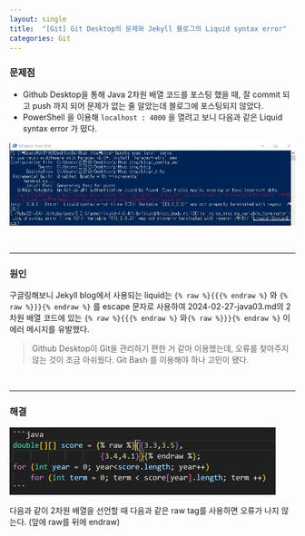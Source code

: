 ```yaml
---
layout: single
title:  "[Git] Git Desktop의 문제와 Jekyll 블로그의 Liquid syntax error"
categories: Git
---
```


### 문제점

- Github Desktop을 통해 Java 2차원 배열 코드를 포스팅 했을 때, 잘 commit 되고 push 까지 되어 문제가 없는 줄 알았는데 블로그에 포스팅되지 않았다.
- PowerShell 을 이용해 `localhost : 4000` 을 열려고 보니 다음과 같은 Liquid syntax error 가 떴다.

![](/assets/images/20240228/error.JPG)

<br/>

<hr/>

### 원인

구글링해보니 Jekyll blog에서 사용되는 liquid는 `{% raw %}{{{% endraw %}` 와 `{% raw %}}}{% endraw %}` 를 escape 문자로 사용하여 2024-02-27-java03.md의 2차원 배열 코드에 있는 `{% raw %}{{{% endraw %}` 와`{% raw %}}}{% endraw %}` 이 에러 메시지를 유발했다.

> Github Desktop이 Git을 관리하기 편한 거 같아 이용했는데, 오류를 찾아주지 않는 것이 조금 아쉬웠다. Git Bash 를 이용해야 하나 고민이 됐다.

<br/>

<hr/>

### 해결

![](/assets/images/20240228/solve.JPG)

다음과 같이 2차원 배열을 선언할 때 다음과 같은 raw tag를 사용하면 오류가 나지 않는다. (앞에 raw를 뒤에 endraw) 

